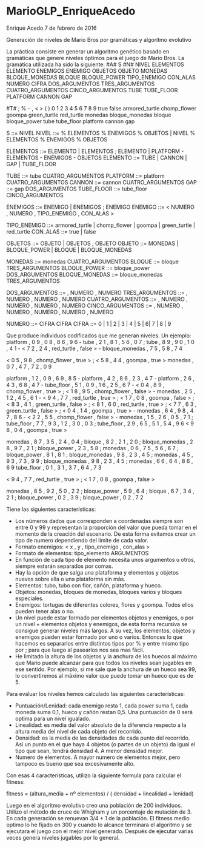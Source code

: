# MarioGLP_EnriqueAcedo
Enrique Acedo 							7 de febrero de 2016

Generación de niveles de Mario Bros por gramáticas y algoritmo evolutivo

La práctica consiste en generar un algoritmo genético basado en gramáticas que genere niveles óptimos para el juego de Mario Bros.
La gramática utilizada ha sido la siguiente:
#A# S
#N# NIVEL ELEMENTOS ELEMENTO ENEMIGOS ENEMIGO OBJETOS OBJETO MONEDAS BLOQUE_MONEDAS BLOQUE BLOQUE_POWER TIPO_ENEMIGO CON_ALAS NUMERO CIFRA DOS_ARGUMENTOS TRES_ARGUMENTOS CUATRO_ARGUMENTOS CINCO_ARGUMENTOS TUBE TUBE_FLOOR PLATFORM CANNON GAP

#T# ; % - , < > ( ) 0 1 2 3 4 5 6 7 8 9 true false armored_turtle chomp_flower  goompa  green_turtle  red_turtle  monedas bloque_monedas bloque bloque_power tube tube_floor platform cannon gap

S ::= NIVEL
NIVEL ::=  % ELEMENTOS % ENEMIGOS % OBJETOS | NIVEL % ELEMENTOS % ENEMIGOS % OBJETOS

ELEMENTOS ::= ELEMENTO | ELEMENTOS ; ELEMENTO | PLATFORM - ELEMENTOS - ENEMIGOS - OBJETOS
ELEMENTO ::= TUBE | CANNON | GAP | TUBE_FLOOR 

TUBE ::= tube CUATRO_ARGUMENTOS
PLATFORM ::= platform CUATRO_ARGUMENTOS
CANNON ::= cannon CUATRO_ARGUMENTOS
GAP ::= gap DOS_ARGUMENTOS
TUBE_FLOOR ::= tube_floor CINCO_ARGUMENTOS


ENEMIGOS ::= ENEMIGO | ENEMIGOS ; ENEMIGO
ENEMIGO ::= < NUMERO , NUMERO , TIPO_ENEMIGO , CON_ALAS > 

TIPO_ENEMIGO ::= armored_turtle | chomp_flower | goompa | green_turtle | red_turtle 
CON_ALAS ::= true | false

OBJETOS ::= OBJETO | OBJETOS ; OBJETO
OBJETO ::= MONEDAS | BLOQUE_POWER | BLOQUE | BLOQUE_MONEDAS

MONEDAS ::= monedas CUATRO_ARGUMENTOS
BLOQUE ::= bloque TRES_ARGUMENTOS
BLOQUE_POWER ::= bloque_power DOS_ARGUMENTOS
BLOQUE_MONEDAS ::= bloque_monedas TRES_ARGUMENTOS


DOS_ARGUMENTOS ::= , NUMERO , NUMERO
TRES_ARGUMENTOS ::= , NUMERO , NUMERO , NUMERO
CUATRO_ARGUMENTOS ::= , NUMERO , NUMERO , NUMERO , NUMERO
CINCO_ARGUMENTOS ::= , NUMERO , NUMERO , NUMERO , NUMERO , NUMERO

NUMERO ::= CIFRA CIFRA
CIFRA ::= 0 | 1 | 2 | 3 | 4 | 5 | 6| 7 | 8 | 9 


Que produce individuos codificados que me generan niveles. Un ejemplo:
platform , 0 9 , 0 8 , 8 6 , 9 6 - tube , 2 1 , 8 1 , 5 6 , 0 7 ; tube , 8 9 , 9 0 , 1 0 , 4 1 - < 7 2 , 2 4 , red_turtle , false > - bloque_monedas , 7 5 , 5 8 , 7 4 

 < 0 5 , 9 8 , chomp_flower , true > ; < 5 8 , 4 4 , goompa , true > 
 monedas , 0 7 , 4 7 , 7 2 , 0 9 

 platform , 1 2 , 0 9 , 6 9 , 8 5 - platform , 4 2 , 8 6 , 2 3 , 4 7 - platform , 2 6 , 4 3 , 6 8 , 4 7 - tube_floor , 5 1 , 0 9 , 1 6 , 2 5 , 6 7 - < 0 4 , 8 9 , chomp_flower , true > ; < 1 8 , 9 5 , chomp_flower , false > - monedas , 2 5 , 1 2 , 4 5 , 6 1 - < 9 4 , 7 7 , red_turtle , true > ; < 1 7 , 0 8 , goompa , false > ; < 8 3 , 4 1 , green_turtle , false > ; < 8 1 , 6 0 , red_turtle , true > ; < 7 7 , 6 3 , green_turtle , false > ; < 0 4 , 1 4 , goompa , true > - monedas , 6 4 , 9 8 , 4 7 , 8 6 - < 2 2 , 5 5 , chomp_flower , false > - monedas , 1 5 , 2 6 , 0 5 , 7 1 ; tube_floor , 7 7 , 9 3 , 1 2 , 3 0 , 0 3 ; tube_floor , 2 9 , 6 5 , 5 1 , 5 4 , 9 6 
 < 9 8 , 0 4 , goompa , true > 

 monedas , 8 7 , 3 5 , 2 4 , 0 4 ; bloque , 8 2 , 2 1 , 2 0 ; bloque_monedas , 2 8 , 9 7 , 2 1 ; bloque_power , 2 3 , 5 8 ; monedas , 0 6 , 7 5 , 5 6 , 6 7 ; bloque_power , 8 1 , 8 1 ; bloque_monedas , 9 8 , 2 3 , 4 5 ; monedas , 4 5 , 9 3 , 7 3 , 9 9 ; bloque_monedas , 9 8 , 2 3 , 4 5 ; monedas , 6 6 , 6 4 , 8 6 , 6 9 
 tube_floor , 0 1 , 3 1 , 3 7 , 6 4 , 7 3 

 < 9 4 , 7 7 , red_turtle , true > ; < 1 7 , 0 8 , goompa , false > 

 monedas , 8 5 , 9 2 , 5 0 , 2 2 ; bloque_power , 5 9 , 6 4 ; bloque , 6 7 , 3 4 , 2 1 ; bloque_power , 0 2 , 3 9 ; bloque_power , 0 2 , 7 2 

Tiene las siguientes características:
  - Los números dados que corresponden a coordenadas siempre son entre 0 y 99 y representan la proporción del valor que pueda tomar en el momento de la creación del escenario. De esta forma evitamos crear un tipo de numero dependiendo del limite de cada valor.
  - Formato enemigos: < x , y , tipo_enemigo , con_alas >
  - Formato de elementos: tipo_elemento ARGUMENTOS
  - En función de cada tipo de elemento necesita unos argumentos u otros, siempre estarán separados por comas.
  - Hay la opción de que salga una plataforma y elementos y objetos nuevos sobre ella o una plataforma sin más.
  - Elementos: tubo, tubo con flor, cañón, plataforma y hueco.
  - Objetos: monedas, bloques de monedas, bloques varios y bloques especiales.
  - Enemigos: tortugas de diferentes colores, flores y goompa. Todos ellos pueden tener alas o no.
  - Un nivel puede estar formado por elementos objetos y enemigos, o por un nivel + elementos objetos y enemigos, de esta forma recursiva se consigue generar niveles más largos.  A su vez, los elementos, objetos y enemigos pueden estar formado por uno o varios. Entonces lo que hacemos es separarlos entre distintos tipos por % y entre mismo tipo por ; para que luego al pasearlos nos sea mas fácil.
  - He limitado la altura de los objetos y la anchura de los huecos al máximo que Mario puede alcanzar para que todos los niveles sean jugables en ese sentido. Por ejemplo, si me sale que la anchura de un hueco sea 99, lo convertiremos al máximo valor que puede tomar un hueco que es de 5.

Para evaluar los niveles hemos calculado las siguientes características:
  - Puntuación/Lenidad: cada enemigo resta 1, cada power suma 1, cada moneda suma 0,1, hueco y cañón restan 0,5. Una puntuación de 0 será optima para un nivel igualado.
  - Linealidad: es media del valor absoluto de la diferencia respecto a la altura media del nivel de cada objeto del recorrido. 
  - Densidad: es la media de las densidades de cada punto del recorrido. Así un punto en el que haya 4 objetos (o partes de un objeto) da igual el tipo que sean, tendrá densidad 4. A menor densidad mejor.
  - Numero de elementos. A mayor numero de elementos mejor, pero tampoco es bueno que sea excesivamente alto.

Con esas 4 características, utilizo la siguiente formula para calcular el fitness:

  fitness = (altura_media + nº elementos) / ( densidad + linealidad + lenidad)

Luego en el algoritmo evolutivo creo una población de 200 individuos. Utilizo el método de cruce de Whigham y un porcentaje de mutación de 3. En cada generación se renuevan 3/4 + 1 de la población.
El fitness medio optimo lo he fijado en 300 y cuando lo alcance terminara el algoritmo y se ejecutara el juego con el mejor nivel generado.
Después de ejecutar varias veces genera niveles jugables por lo general.
